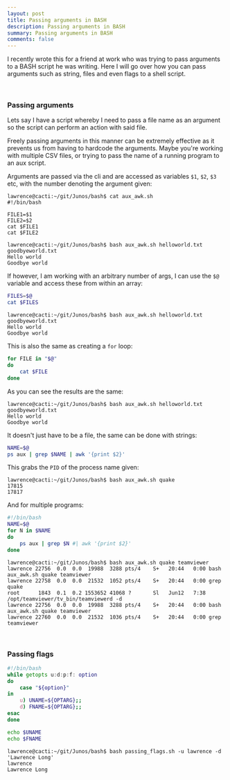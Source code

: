 ```yaml
---
layout: post
title: Passing arguments in BASH
description: Passing arguments in BASH
summary: Passing arguments in BASH
comments: false
---
```


I recently wrote this for a friend at work who was trying to pass arguments to a BASH script he was writing. Here I will go over how you can pass arguments such as string, files and even flags to a shell script.

<br/>

### Passing arguments

Lets say I have a script whereby I need to pass a file name as an argument so the script can perform an action with said file. 

Freely passing arguments in this manner can be extremely effective as it prevents us from having to hardcode the arguments. Maybe you're working with multiple CSV files, or trying to pass the name of a running program to an aux script. 

Arguments are passed via the cli and are accessed as variables `$1`, `$2`, `$3` etc, with the number denoting the argument given:

```
lawrence@cacti:~/git/Junos/bash$ cat aux_awk.sh 
#!/bin/bash

FILE1=$1
FILE2=$2
cat $FILE1
cat $FILE2
```

```
lawrence@cacti:~/git/Junos/bash$ bash aux_awk.sh helloworld.txt goodbyeworld.txt 
Hello world
Goodbye world
```

If however, I am working with an arbitrary number of args, I can use the `$@` variable and access these from within an array:

```bash
FILES=$@
cat $FILES
```

```
lawrence@cacti:~/git/Junos/bash$ bash aux_awk.sh helloworld.txt goodbyeworld.txt 
Hello world
Goodbye world
```

This is also the same as creating a `for` loop:

```bash
for FILE in "$@"
do
    cat $FILE
done
```

As you can see the results are the same:

```
lawrence@cacti:~/git/Junos/bash$ bash aux_awk.sh helloworld.txt goodbyeworld.txt 
Hello world
Goodbye world
```

It doesn't just have to be a file, the same can be done with strings:

```bash
NAME=$@
ps aux | grep $NAME | awk '{print $2}'
```

This grabs the `PID` of the process name given:

```
lawrence@cacti:~/git/Junos/bash$ bash aux_awk.sh quake
17815
17817
```

And for multiple programs:

```bash
#!/bin/bash
NAME=$@
for N in $NAME
do 
    ps aux | grep $N #| awk '{print $2}'
done
```

```
lawrence@cacti:~/git/Junos/bash$ bash aux_awk.sh quake teamviewer
lawrence 22756  0.0  0.0  19988  3288 pts/4    S+   20:44   0:00 bash aux_awk.sh quake teamviewer
lawrence 22758  0.0  0.0  21532  1052 pts/4    S+   20:44   0:00 grep quake
root      1843  0.1  0.2 1553652 41068 ?       Sl   Jun12   7:38 /opt/teamviewer/tv_bin/teamviewerd -d
lawrence 22756  0.0  0.0  19988  3288 pts/4    S+   20:44   0:00 bash aux_awk.sh quake teamviewer
lawrence 22760  0.0  0.0  21532  1036 pts/4    S+   20:44   0:00 grep teamviewer
```

<br/>

### Passing flags

```bash
#!/bin/bash
while getopts u:d:p:f: option
do
    case "${option}"
in
    u) UNAME=${OPTARG};;
    d) FNAME=${OPTARG};;
esac
done

echo $UNAME
echo $FNAME
```

```
lawrence@cacti:~/git/Junos/bash$ bash passing_flags.sh -u lawrence -d 'Lawrence Long'
lawrence
Lawrence Long
```
